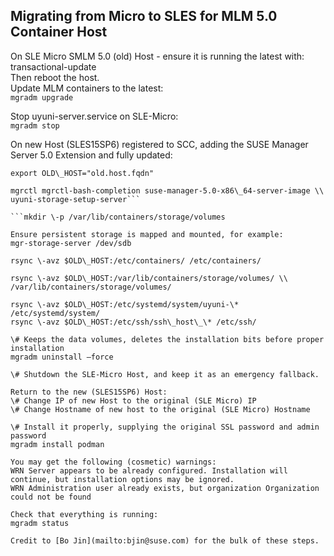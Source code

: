 ## Migrating from Micro to SLES for MLM 5.0 Container Host

On SLE Micro SMLM 5.0 (old) Host \- ensure it is running the latest with:  
transactional-update  
Then reboot the host.    
Update MLM containers to the latest:  
```mgradm upgrade```

Stop uyuni-server.service on SLE-Micro:  
```mgradm stop```

On new Host (SLES15SP6) registered to SCC, adding the SUSE Manager Server 5.0 Extension and fully updated:

```export OLD\_HOST="old.host.fqdn"```

```zypper install podman netavark mgradm mgradm-bash-completion \\  
mgrctl mgrctl-bash-completion suse-manager-5.0-x86\_64-server-image \\  
uyuni-storage-setup-server```

```mkdir \-p /var/lib/containers/storage/volumes

Ensure persistent storage is mapped and mounted, for example:  
mgr-storage-server /dev/sdb

rsync \-avz $OLD\_HOST:/etc/containers/ /etc/containers/

rsync \-avz $OLD\_HOST:/var/lib/containers/storage/volumes/ \\  
/var/lib/containers/storage/volumes/

rsync \-avz $OLD\_HOST:/etc/systemd/system/uyuni-\* /etc/systemd/system/  
rsync \-avz $OLD\_HOST:/etc/ssh/ssh\_host\_\* /etc/ssh/

\# Keeps the data volumes, deletes the installation bits before proper installation  
mgradm uninstall –force

\# Shutdown the SLE-Micro Host, and keep it as an emergency fallback.

Return to the new (SLES15SP6) Host:  
\# Change IP of new Host to the original (SLE Micro) IP  
\# Change Hostname of new host to the original (SLE Micro) Hostname

\# Install it properly, supplying the original SSL password and admin password  
mgradm install podman 

You may get the following (cosmetic) warnings:  
WRN Server appears to be already configured. Installation will continue, but installation options may be ignored.  
WRN Administration user already exists, but organization Organization could not be found

Check that everything is running:   
mgradm status

Credit to [Bo Jin](mailto:bjin@suse.com) for the bulk of these steps.

